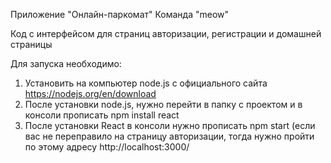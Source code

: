 Приложение "Онлайн-паркомат"
Команда "meow"

Код с интерфейсом для страниц авторизации, регистрации и домашней страницы

Для запуска необходимо:
1) Установить на компьютер node.js с официального сайта https://nodejs.org/en/download
2) После установки node.js, нужно перейти в папку с проектом и в консоли прописать npm install react
3) После установки React в консоли нужно прописать npm start (если вас не переправило на страницу авторизации, тогда нужно пройти по этому адресу http://localhost:3000/
